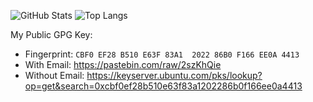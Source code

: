 ![GitHub Stats](https://github-readme-stats.vercel.app/api?username=zhiyan114&theme=radical)
![Top Langs](https://github-readme-stats-git-masterrstaa-rickstaa.vercel.app/api/top-langs/?username=zhiyan114&theme=radical)

My Public GPG Key:
* Fingerprint: `CBF0 EF28 B510 E63F 83A1  2022 86B0 F166 EE0A 4413`
* With Email: https://pastebin.com/raw/2szKhQie
* Without Email: https://keyserver.ubuntu.com/pks/lookup?op=get&search=0xcbf0ef28b510e63f83a1202286b0f166ee0a4413
